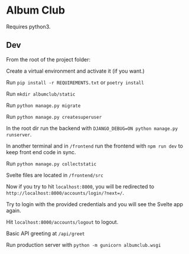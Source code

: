 # Album Club
Requires python3.

## Dev

From the root of the project folder:

Create a virtual environment and activate it (if you want.)

Run `pip install -r REQUIREMENTS.txt` or `poetry install`

Run `mkdir albumclub/static`

Run `python manage.py migrate`

Run `python manage.py createsuperuser`

In the root dir run the backend with `DJANGO_DEBUG=ON python manage.py runserver`.

In another terminal and in `/frontend` run the frontend with `npm run dev` to keep front end code in sync.

Run `python manage.py collectstatic`

Svelte files are located in `/frontend/src`

Now if you try to hit `localhost:8000`, you will be redirected to `http://localhost:8000/accounts/login/?next=/`.

Try to login with the provided credentials and you will see the Svelte app again.

Hit `localhost:8000/accounts/logout` to logout.

Basic API greeting at `/api/greet`

Run production server with `python -m gunicorn albumclub.wsgi`